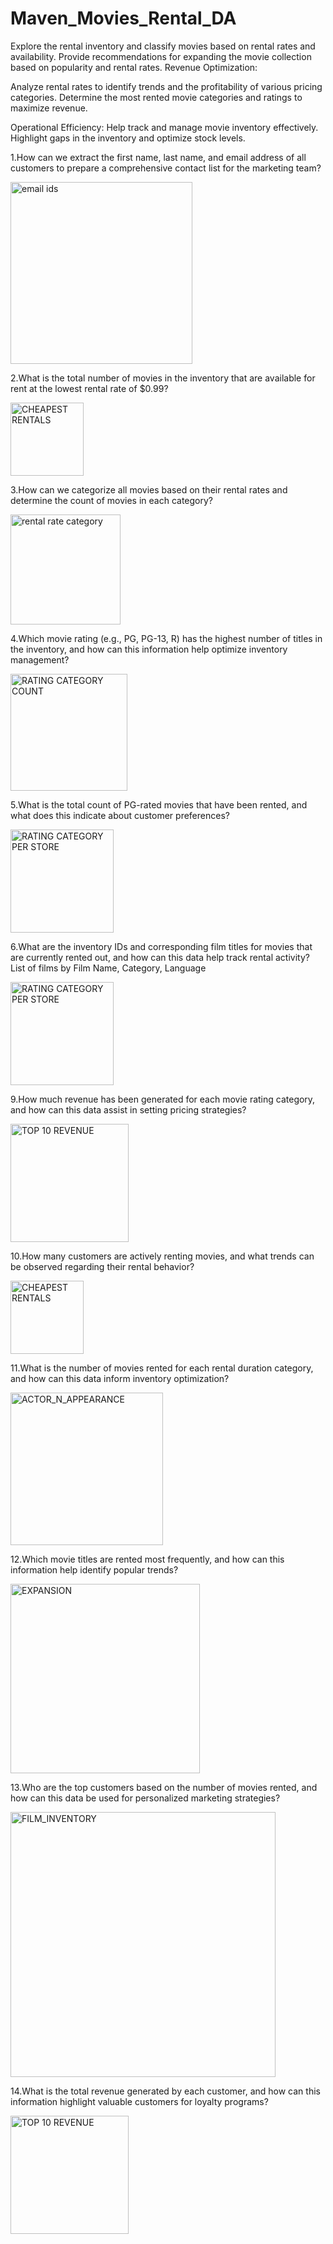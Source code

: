 # Maven_Movies_Rental_DA

Explore the rental inventory and classify movies based on rental rates and availability. Provide recommendations for expanding the movie collection based on popularity and rental rates. Revenue Optimization:

Analyze rental rates to identify trends and the profitability of various pricing categories. Determine the most rented movie categories and ratings to maximize revenue.

Operational Efficiency:
Help track and manage movie inventory effectively. Highlight gaps in the inventory and optimize stock levels.



1.How can we extract the first name, last name, and email address of all customers to prepare a comprehensive contact list for the marketing team?

<img width="291" alt="email ids" src="https://github.com/user-attachments/assets/50da8a44-ea56-403c-90ac-b5682e51a284" />


2.What is the total number of movies in the inventory that are available for rent at the lowest rental rate of $0.99?

<img width="117" alt="CHEAPEST RENTALS" src="https://github.com/user-attachments/assets/5ab76cac-e05b-439a-8b3e-cdfbf858e265" />


3.How can we categorize all movies based on their rental rates and determine the count of movies in each category?

<img width="176" alt="rental rate category" src="https://github.com/user-attachments/assets/f3e4bdb3-7738-49b5-bf40-ba2a593fa3c2" />


4.Which movie rating (e.g., PG, PG-13, R) has the highest number of titles in the inventory, and how can this information help optimize inventory management?

<img width="187" alt="RATING CATEGORY COUNT" src="https://github.com/user-attachments/assets/b6c7f95e-3669-4688-85ca-bae5efff8436" />


5.What is the total count of PG-rated movies that have been rented, and what does this indicate about customer preferences?

 <img width="165" alt="RATING CATEGORY PER STORE" src="https://github.com/user-attachments/assets/49eba99b-4e34-4ac8-a417-57d1323d2a1e" />


6.What are the inventory IDs and corresponding film titles for movies that are currently rented out, and how can this data help track rental activity? List of films by Film Name, Category, Language

 <img width="165" alt="RATING CATEGORY PER STORE" src="https://github.com/user-attachments/assets/e6470dc8-3ce4-4de7-b8bb-46a4aa41571a" />




9.How much revenue has been generated for each movie rating category, and how can this data assist in setting pricing strategies?

<img width="189" alt="TOP 10 REVENUE" src="https://github.com/user-attachments/assets/ba26242f-428d-402e-a5e7-43f459d30ab6" />


10.How many customers are actively renting movies, and what trends can be observed regarding their rental behavior?

<img width="117" alt="CHEAPEST RENTALS" src="https://github.com/user-attachments/assets/ff7e9510-b270-4f0a-a177-97ab0e6f74e7" />


11.What is the number of movies rented for each rental duration category, and how can this data inform inventory optimization?

 <img width="244" alt="ACTOR_N_APPEARANCE" src="https://github.com/user-attachments/assets/04d65293-9e38-480a-be45-60313c5f1bb7" />


12.Which movie titles are rented most frequently, and how can this information help identify popular trends?

 <img width="303" alt="EXPANSION" src="https://github.com/user-attachments/assets/a6805cf2-9232-470a-adaa-11325c5fa14a" />


13.Who are the top customers based on the number of movies rented, and how can this data be used for personalized marketing strategies?

<img width="424" alt="FILM_INVENTORY" src="https://github.com/user-attachments/assets/7cae8bf0-b7c0-4c54-b4c2-94cb53f6c402" />


14.What is the total revenue generated by each customer, and how can this information highlight valuable customers for loyalty programs?

<img width="189" alt="TOP 10 REVENUE" src="https://github.com/user-attachments/assets/13575c49-96d2-4399-a167-a1f29eb4004f" />

